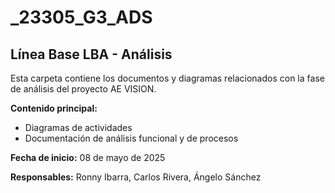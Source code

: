 # _23305_G3_ADS

## Línea Base LBA - Análisis

Esta carpeta contiene los documentos y diagramas relacionados con la fase de análisis del proyecto AE VISION.

**Contenido principal:**

* Diagramas de actividades
* Documentación de análisis funcional y de procesos

**Fecha de inicio:**
08 de mayo de 2025

**Responsables:**
Ronny Ibarra, Carlos Rivera, Ángelo Sánchez